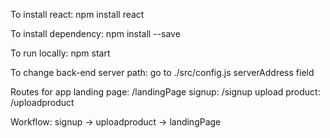 To install react:
npm install react

To install dependency:
npm install --save

To run locally:
npm start

To change back-end server path:
go to ./src/config.js
serverAddress field

Routes for app
landing page: /landingPage
signup: /signup
upload product: /uploadproduct

Workflow:
signup -> uploadproduct -> landingPage 
